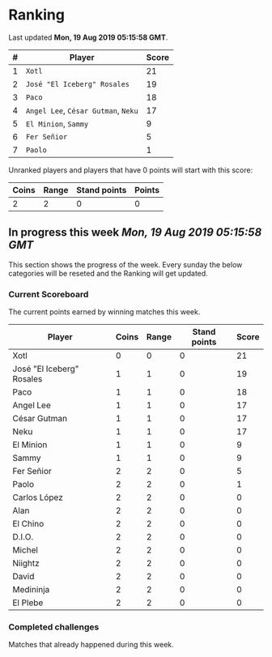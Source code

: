 # Ranking

Last updated **Mon, 19 Aug 2019 05:15:58 GMT**.

|#|Player|Score|
|-|------|-----|
|1|`Xotl`|21|
|2|`José "El Iceberg" Rosales`|19|
|3|`Paco`|18|
|4|`Angel Lee`, `César Gutman`, `Neku`|17|
|5|`El Minion`, `Sammy`|9|
|6|`Fer Señior`|5|
|7|`Paolo`|1|

Unranked players and players that have 0 points will start with this score:

|Coins|Range|Stand points|Points|
|-----|-----|------------|------|
|2|2|0|0|

## In progress this week *Mon, 19 Aug 2019 05:15:58 GMT*
This section shows the progress of the week. Every sunday the below categories will be reseted and the Ranking will get updated.

### Current Scoreboard
The current points earned by winning matches this week.

|Player|Coins|Range|Stand points|Score|
|------|-----|-----|------------|-----|
|Xotl|0|0|0|21|
|José "El Iceberg" Rosales|1|1|0|19|
|Paco|1|1|0|18|
|Angel Lee|1|1|0|17|
|César Gutman|1|1|0|17|
|Neku|1|1|0|17|
|El Minion|1|1|0|9|
|Sammy|1|1|0|9|
|Fer Señior|2|2|0|5|
|Paolo|2|2|0|1|
|Carlos López|2|2|0|0|
|Alan|2|2|0|0|
|El Chino|2|2|0|0|
|D.I.O.|2|2|0|0|
|Michel|2|2|0|0|
|Niightz|2|2|0|0|
|David|2|2|0|0|
|Medininja|2|2|0|0|
|El Plebe|2|2|0|0|

### Completed challenges
Matches that already happened during this week.


